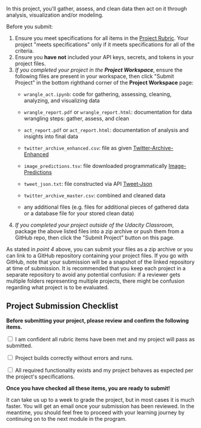 
In this project, you'll gather, assess, and clean data then act on it through analysis, visualization and/or modeling.

Before you submit:

1.  Ensure you meet specifications for all items in the [Project Rubric](https://review.udacity.com/#!/rubrics/1136/view). Your project "meets specifications" only if it meets specifications for all of the criteria.
2.  Ensure you **have not** included your API keys, secrets, and tokens in your project files.
3.  _If you completed your project in the **Project Workspace**_, ensure the following files are present in your workspace, then click "Submit Project" in the bottom righthand corner of the **Project Workspace** page:
    *   `wrangle_act.ipynb`: code for gathering, assessing, cleaning, analyzing, and visualizing data
    *   `wrangle_report.pdf` or `wrangle_report.html`: documentation for data wrangling steps: gather, assess, and clean
    *   `act_report.pdf` or `act_report.html`: documentation of analysis and insights into final data
    *   `twitter_archive_enhanced.csv`: file as given [Twitter-Archive-Enhanced](https://video.udacity-data.com/topher/2018/November/5bf60c1e_twitter-archive-enhanced-2/twitter-archive-enhanced-2.csv)
    *   `image_predictions.tsv`: file downloaded programmatically [Image-Predictions](https://video.udacity-data.com/topher/2018/November/5bf60c69_image-predictions-3/image-predictions-3.tsv)

    *   `tweet_json.txt`: file constructed via API [Tweet-Json](https://video.udacity-data.com/topher/2018/November/5bf60d25_tweet-json/tweet-json.zip)
    *   `twitter_archive_master.csv`: combined and cleaned data
    *   any additional files (e.g. files for additional pieces of gathered data or a database file for your stored clean data)
4.  _If you completed your project outside of the Udacity Classroom_, package the above listed files into a zip archive or push them from a GitHub repo, then click the "Submit Project" button on this page.

As stated in _point 4_ above, you can submit your files as a zip archive or you can link to a GitHub repository containing your project files. If you go with GitHub, note that your submission will be a snapshot of the linked repository at time of submission. It is recommended that you keep each project in a separate repository to avoid any potential confusion: if a reviewer gets multiple folders representing multiple projects, there might be confusion regarding what project is to be evaluated.

## Project Submission Checklist

**Before submitting your project, please review and confirm the following items.**

<input type="checkbox"> I am confident all rubric items have been met and my project will pass as submitted.

<input type="checkbox"> Project builds correctly without errors and runs.

<input type="checkbox"> All required functionality exists and my project behaves as expected per the project's specifications.

**Once you have checked all these items, you are ready to submit!**

It can take us up to a week to grade the project, but in most cases it is much faster. You will get an email once your submission has been reviewed. In the meantime, you should feel free to proceed with your learning journey by continuing on to the next module in the program.













